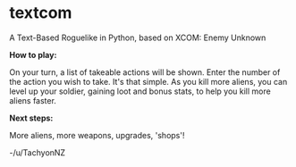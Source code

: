 # textcom
A Text-Based Roguelike in Python, based on XCOM: Enemy Unknown


**How to play:**


On your turn, a list of takeable actions will be shown. Enter the number of the action you wish to take. It's that simple.
As you kill more aliens, you can level up your soldier, gaining loot and bonus stats, to help you kill more aliens faster.


**Next steps:**


More aliens, more weapons, upgrades, 'shops'!


-/u/TachyonNZ
